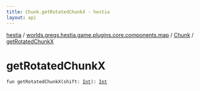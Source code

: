 ```yaml
---
title: Chunk.getRotatedChunkX - hestia
layout: api
---
```


<div class='api-docs-breadcrumbs'><a href="../../index.html">hestia</a> / <a href="../index.html">worlds.gregs.hestia.game.plugins.core.components.map</a> / <a href="index.html">Chunk</a> / <a href="./get-rotated-chunk-x.html">getRotatedChunkX</a></div>

# getRotatedChunkX

<div class="signature"><code><span class="keyword">fun </span><span class="identifier">getRotatedChunkX</span><span class="symbol">(</span><span class="parameterName" id="worlds.gregs.hestia.game.plugins.core.components.map.Chunk$getRotatedChunkX(kotlin.Int)/shift">shift</span><span class="symbol">:</span>&nbsp;<a href="https://kotlinlang.org/api/latest/jvm/stdlib/kotlin/-int/index.html"><span class="identifier">Int</span></a><span class="symbol">)</span><span class="symbol">: </span><a href="https://kotlinlang.org/api/latest/jvm/stdlib/kotlin/-int/index.html"><span class="identifier">Int</span></a></code></div>
